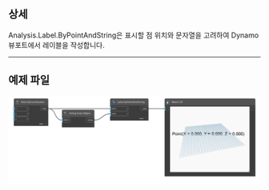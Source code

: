 ## 상세
Analysis.Label.ByPointAndString은 표시할 점 위치와 문자열을 고려하여 Dynamo 뷰포트에서 레이블을 작성합니다.
___
## 예제 파일

![Analysis.Label.ByPointAndString](./Analysis.Label.ByPointAndString_img.png)
